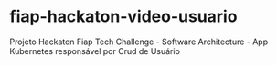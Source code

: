 # fiap-hackaton-video-usuario
Projeto Hackaton Fiap Tech Challenge - Software Architecture - App Kubernetes responsável por Crud de Usuário
